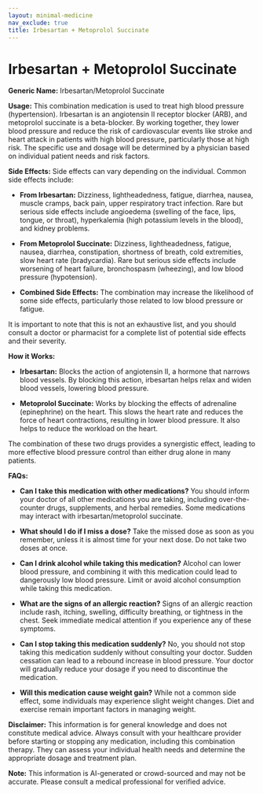 ```yaml
---
layout: minimal-medicine
nav_exclude: true
title: Irbesartan + Metoprolol Succinate
---
```


# Irbesartan + Metoprolol Succinate

**Generic Name:** Irbesartan/Metoprolol Succinate

**Usage:** This combination medication is used to treat high blood pressure (hypertension).  Irbesartan is an angiotensin II receptor blocker (ARB), and metoprolol succinate is a beta-blocker.  By working together, they lower blood pressure and reduce the risk of cardiovascular events like stroke and heart attack in patients with high blood pressure, particularly those at high risk.  The specific use and dosage will be determined by a physician based on individual patient needs and risk factors.

**Side Effects:**  Side effects can vary depending on the individual.  Common side effects include:

* **From Irbesartan:** Dizziness, lightheadedness, fatigue, diarrhea, nausea, muscle cramps, back pain, upper respiratory tract infection.  Rare but serious side effects include angioedema (swelling of the face, lips, tongue, or throat),  hyperkalemia (high potassium levels in the blood), and kidney problems.

* **From Metoprolol Succinate:** Dizziness, lightheadedness, fatigue, nausea, diarrhea, constipation, shortness of breath, cold extremities, slow heart rate (bradycardia).  Rare but serious side effects include worsening of heart failure, bronchospasm (wheezing), and low blood pressure (hypotension).

* **Combined Side Effects:** The combination may increase the likelihood of some side effects, particularly those related to low blood pressure or fatigue.

It is important to note that this is not an exhaustive list, and you should consult a doctor or pharmacist for a complete list of potential side effects and their severity.

**How it Works:**

* **Irbesartan:** Blocks the action of angiotensin II, a hormone that narrows blood vessels.  By blocking this action, irbesartan helps relax and widen blood vessels, lowering blood pressure.

* **Metoprolol Succinate:** Works by blocking the effects of adrenaline (epinephrine) on the heart. This slows the heart rate and reduces the force of heart contractions, resulting in lower blood pressure.  It also helps to reduce the workload on the heart.

The combination of these two drugs provides a synergistic effect, leading to more effective blood pressure control than either drug alone in many patients.


**FAQs:**

* **Can I take this medication with other medications?**  You should inform your doctor of all other medications you are taking, including over-the-counter drugs, supplements, and herbal remedies.  Some medications may interact with irbesartan/metoprolol succinate.

* **What should I do if I miss a dose?** Take the missed dose as soon as you remember, unless it is almost time for your next dose. Do not take two doses at once.

* **Can I drink alcohol while taking this medication?**  Alcohol can lower blood pressure, and combining it with this medication could lead to dangerously low blood pressure.  Limit or avoid alcohol consumption while taking this medication.

* **What are the signs of an allergic reaction?**  Signs of an allergic reaction include rash, itching, swelling, difficulty breathing, or tightness in the chest.  Seek immediate medical attention if you experience any of these symptoms.

* **Can I stop taking this medication suddenly?** No, you should not stop taking this medication suddenly without consulting your doctor.  Sudden cessation can lead to a rebound increase in blood pressure.  Your doctor will gradually reduce your dosage if you need to discontinue the medication.

* **Will this medication cause weight gain?** While not a common side effect, some individuals may experience slight weight changes.  Diet and exercise remain important factors in managing weight.

**Disclaimer:** This information is for general knowledge and does not constitute medical advice. Always consult with your healthcare provider before starting or stopping any medication, including this combination therapy. They can assess your individual health needs and determine the appropriate dosage and treatment plan.


**Note:** This information is AI-generated or crowd-sourced and may not be accurate. Please consult a medical professional for verified advice.